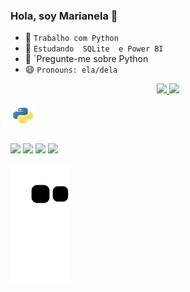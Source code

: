 ### Hola, soy Marianela 👋

- 🔭 `Trabalho com Python `
- 🌱 `Estudando  SQLite  e Power BI`
- 💬 `Pregunte-me sobre Python
- 😄 `Pronouns: ela/dela`

<div align="center">
  <a href="https://github.com/elizarraga27">
  <img height="180em" src="https://github-readme-stats.vercel.app/api?username=ToterMa&show_icons=true&theme=dracula&include_all_commits=true&count_private"/>
  <img height="180em" src="https://github-readme-stats.vercel.app/api/top-langs/?username=ToterMa&layout=compact&langs_count=7&theme=dracula"/>
</div>

<div style="display: inline_block"><br>
  <img align="center" alt="ToterMa-Python" height="30" width="40" src="https://raw.githubusercontent.com/devicons/devicon/master/icons/python/python-original.svg">
  </div>
  
 ##
 
 <div> 

 <a href = "https://twitter.com/ManelaDev"><img src="https://img.shields.io/badge/Twitter-1DA1F2?style=for-the-badge&logo=twitter&logoColor=white" target="_blank"></a>
  <a href = "mailto:marianeladetovar@gmail.com"><img src="https://img.shields.io/badge/-Gmail-%23333?style=for-the-badge&logo=gmail&logoColor=white" target="_blank"></a>
  <a href="https://www.linkedin.com/in/marianela-arana-8917b0209/" target="_blank"><img src="https://img.shields.io/badge/-LinkedIn-%230077B5?style=for-the-badge&logo=linkedin&logoColor=white" target="_blank"></a>
  <a href="https://www.instagram.com/43la_dev/" target="_blank"><img src="https://img.shields.io/badge/Instagram-E4405F?style=for-the-badge&logo=instagram&logoColor=white" target="_blank"></a> 
 
  ![Snake animation](https://github.com/rafaballerini/rafaballerini/blob/output/github-contribution-grid-snake.svg)
 
</div>
